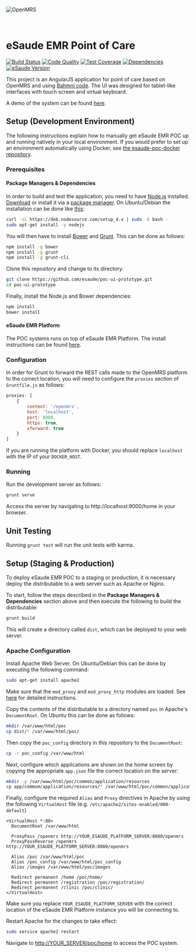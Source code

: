 <br/><br/><br/>
<img src="https://s3-eu-west-1.amazonaws.com/esaude/images/esaude-site-header.png" alt="OpenMRS"/>
<br/><br/><br/>

# eSaude EMR Point of Care

[![Build Status](https://img.shields.io/travis/esaude/esaude-emr-poc/master.svg)](https://travis-ci.org/esaude/esaude-emr-poc)
[![Code Quality](https://img.shields.io/codacy/10ea6c2d88674139b37cae5fa73cc8f6/master.svg)](https://www.codacy.com/app/psbrandt/esaude-esaude-emr-poc)
[![Test Coverage](https://api.codacy.com/project/badge/coverage/10ea6c2d88674139b37cae5fa73cc8f6)](https://coveralls.io/github/esaude/esaude-emr-poc)
[![Dependencies](https://img.shields.io/david/esaude/esaude-emr-poc.svg)](https://david-dm.org/esaude/esaude-emr-poc)
[![eSaude Version](https://omrs-shields.psbrandt.io/custom/esaude/v1.2.0/brightgreen?logo=esaude)](http://www.esaude.org/technical-resources/esaude-emr-versions)

This project is an AngularJS application for point of care based on OpenMRS and using [Bahmni code](https://github.com/Bhamni/openmrs-module-bahmniapps).
The UI was designed for tablet-like interfaces with touch screen and virtual keyboard.

A demo of the system can be found [here](http://metadata.esaude.org/home).

## Setup (Development Environment)

The following instructions explain how to manually get eSaude EMR POC up and running natively in your local environment. If you would prefer to set up an environment automatically using Docker, see [the esaude-poc-docker repository](https://github.com/esaude/esaude-poc-docker).

### Prerequisites

#### Package Managers & Dependencies

In order to build and test the application, you need to have [Node.js](https://nodejs.org/) installed. [Download](https://nodejs.org/en/download/) or install it via a [package manager](https://nodejs.org/en/download/package-manager/). On Ubuntu/Debian the installation can be done like [this](https://nodejs.org/en/download/package-manager/#debian-and-ubuntu-based-linux-distributions):

````bash
curl -sL https://deb.nodesource.com/setup_4.x | sudo -E bash -
sudo apt-get install -y nodejs
````  

You will then have to install [Bower](http://bower.io/) and [Grunt](http://gruntjs.com/). This can be done as follows:

````bash
npm install -g bower
npm install -g grunt
npm install -g grunt-cli
````

Clone this repository and change to its directory:

````bash
git clone https://github.com/esaude/poc-ui-prototype.git
cd poc-ui-prototype
````

Finally, install the Node.js and Bower dependencies:

````bash
npm install
bower install
````

#### eSaude EMR Platform

The POC systems runs on top of eSaude EMR Platform. The install instructions can be found [here](https://sites.google.com/site/openmrsmozambique/technical-resources/esaude-emr-install-guide).

### Configuration

In order for Grunt to forward the REST calls made to the OpenMRS platform to the correct location, you will need to configure the `proxies` section of `Gruntfile.js` as follows:

```js
proxies: [
    {
        context: '/openmrs',
        host: 'localhost',
        port: 8080,
        https: true,
        xforward: true
    }
]
```

If you are running the platform with Docker, you should replace `localhost` with the IP of your `DOCKER_HOST`.

### Running

Run the development server as follows:

````bash
grunt serve
````

Access the server by navigating to http://localhost:9000/home in your browser.

## Unit Testing

Running `grunt test` will run the unit tests with karma.

## Setup (Staging & Production)

To deploy eSaude EMR POC to a staging or production, it is necessary deploy the distributable to a web server such as Apache or Nginx.

To start, follow the steps described in the **Package Managers & Dependencies** section above and then execute the following to build the distributable:

````bash
grunt build
````

This will create a directory called `dist`, which can be deployed to your web server.

### Apache Configuration

Install Apache Web Server. On Ubuntu/Debian this can be done by executing the following command:

````bash
sudo apt-get install apache2
````

Make sure that the `mod_proxy` and `mod_proxy_http` modules are loaded. See [here](https://www.digitalocean.com/community/tutorials/how-to-use-apache-http-server-as-reverse-proxy-using-mod_proxy-extension) for detailed instructions.

Copy the contents of the distributable to a directory named `poc` in Apache's `DocumentRoot`. On Ubuntu this can be done as follows:

````bash
mkdir /var/www/html/poc
cp dist/* /var/www/html/poc/
````

Then copy the `poc_config` directory in this repository to the `DocumentRoot`:

````bash
cp -r poc_config /var/www/html
````

Next, configure which applications are shown on the home screen by copying the appropriate `app.json` file the correct location on the server:

````bash
mkdir -p /var/www/html/poc/common/application/resources
cp app/commom/application/resources/* /var/www/html/poc/common/application/resources/
````

Finally, configure the required `Alias` and `Proxy` directives in Apache by using the following `VirtualHost` file (e.g. `/etc/apache2/sites-enabled/000-default`)

````aconf
<VirtualHost *:80>
  DocumentRoot /var/www/html

  ProxyPass /openmrs http://YOUR_ESAUDE_PLATFORM_SERVER:8080/openmrs
  ProxyPassReverse /openmrs http://YOUR_ESAUDE_PLATFORM_SERVER:8080/openmrs

  Alias /poc /var/www/html/poc
  Alias /poc_config /var/www/html/poc_config
  Alias /images /var/www/html/poc/images

  Redirect permanent /home /poc/home/
  Redirect permanent /registration /poc/registration/
  Redirect permanent /clinic /poc/clinic/
</VirtualHost>
````
Make sure you replace `YOUR_ESAUDE_PLATFORM_SERVER` with the correct location of the eSaude EMR Platform instance you will be connecting to.

Restart Apache for the changes to take effect:

````bash
sudo service apache2 restart
````

Navigate to [http://YOUR_SERVER/poc/home](http://localhost/poc/home) to access the POC system.
